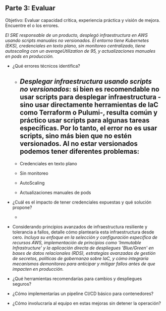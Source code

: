 ## Parte 3: Evaluar

Objetivo: Evaluar capacidad crítica, experiencia práctica y visión de mejora. Encuentre el o los errores.

*El SRE responsable de un producto, desplegó infraestructura en AWS usando scripts manuales no versionados. El entorno tiene Kubernetes (EKS), credenciales en texto plano, sin monitoreo centralizado, tiene autoscaling con un averageUtilization de 95, y actualizaciones manuales en pods en producción.*

- ¿Qué errores técnicos identifica?

  - *Desplegar infraestructura usando scripts no versionados*: si bien es recomendable no usar scripts para desplegar infraestructura -sino usar directamente herramientas de IaC como Terraform o Pulumi-, resulta común y práctico usar scripts para algunas tareas específicas. Por lo tanto, el error no es usar scripts, sino más bien **que no estén versionados**. Al no estar versionados podemos tener diferentes problemas:
    -  

  - Credenciales en texto plano
  - Sin monitoreo
  - AutoScaling
  - Actualizaciones manuales de pods


- ¿Cuál es el impacto de tener credenciales expuestas y qué solución propone?

  - 

- Considerando principios avanzados de infraestructura resiliente y tolerancia a fallos, detalle cómo plantearía esta infraestructura desde cero.
  *Incluya su enfoque en la selección y configuración específica de recursos AWS, implementación de principios como 'Immutable Infrastructure' y la aplicación directa de despliegues 'Blue/Green' en bases de datos relacionales (RDS), estrategias avanzadas de gestión de secretos, políticas de gobernanza sobre IaC, y cómo integraría mecanismos demonitoreo para anticipar y mitigar fallos antes de que impacten en producción.*

- ¿Qué herramientas recomendarías para cambios y despliegues seguros?

- ¿Cómo implementarías un pipeline CI/CD básico para contenedores?

- ¿Cómo involucraría al equipo en estas mejoras sin detener la operación?